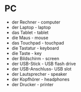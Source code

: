 # PC

-  der Rechner - computer
-  der Laptop - laptop
-  das Tablet - tablet
-  die Maus - mouse
-  das Touchpad - touchpad
-  die Tastatur - keyboard
-  die Taste - key
-  der Bildschirm - screen
-  der USB-Stick - USB flash drive
-  der USB-Anschluss- USB slot
-  der Lautsprecher - speaker
-  der Kopfhörer - headphones
-  der Drucker - printer
